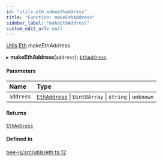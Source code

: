 ```yaml
---
id: "utils.eth.makeethaddress"
title: "Function: makeEthAddress"
sidebar_label: "makeEthAddress"
custom_edit_url: null
---
```


[Utils](../modules/utils.md).[Eth](../modules/utils.eth.md).makeEthAddress

▸ **makeEthAddress**(`address`): [`EthAddress`](../types/utils.eth.ethaddress.md)

#### Parameters

| Name | Type |
| :------ | :------ |
| `address` | [`EthAddress`](../types/utils.eth.ethaddress.md) \| `Uint8Array` \| `string` \| `unknown` |

#### Returns

[`EthAddress`](../types/utils.eth.ethaddress.md)

#### Defined in

[bee-js/src/utils/eth.ts:12](https://github.com/ethersphere/bee-js/blob/6f227e1/src/utils/eth.ts#L12)
